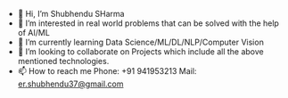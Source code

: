 - 👋 Hi, I’m Shubhendu SHarma
- 👀 I’m interested in real world problems that can be solved with the help of AI/ML
- 🌱 I’m currently learning Data Science/ML/DL/NLP/Computer Vision
- 💞️ I’m looking to collaborate on Projects which include all the above mentioned technologies.
- 📫 How to reach me Phone: +91 941953213  Mail: er.shubhendu37@gmail.com
